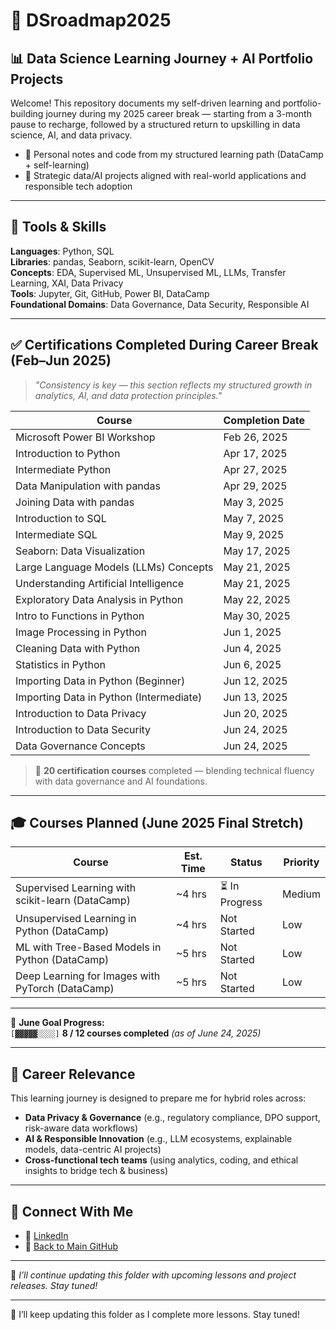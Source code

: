 # 🧭 DSroadmap2025  
## 📊 Data Science Learning Journey + AI Portfolio Projects

Welcome! 
This repository documents my self-driven learning and portfolio-building journey during my 2025 career break — starting from a 3-month pause to recharge, followed by a structured return to upskilling in data science, AI, and data privacy.

- 📘 Personal notes and code from my structured learning path (DataCamp + self-learning)
- 🚀 Strategic data/AI projects aligned with real-world applications and responsible tech adoption

---

## 🧰 Tools & Skills  
**Languages**: Python, SQL  
**Libraries**: pandas, Seaborn, scikit-learn, OpenCV  
**Concepts**: EDA, Supervised ML, Unsupervised ML, LLMs, Transfer Learning, XAI, Data Privacy  
**Tools**: Jupyter, Git, GitHub, Power BI, DataCamp  
**Foundational Domains**: Data Governance, Data Security, Responsible AI

---

## ✅ Certifications Completed During Career Break (Feb–Jun 2025)

> _"Consistency is key — this section reflects my structured growth in analytics, AI, and data protection principles."_

| **Course**                                      | **Completion Date** |
|------------------------------------------------|----------------------|
| Microsoft Power BI Workshop                    | Feb 26, 2025         |
| Introduction to Python                         | Apr 17, 2025         |
| Intermediate Python                            | Apr 27, 2025         |
| Data Manipulation with pandas                  | Apr 29, 2025         |
| Joining Data with pandas                       | May 3, 2025          |
| Introduction to SQL                            | May 7, 2025          |
| Intermediate SQL                               | May 9, 2025          |
| Seaborn: Data Visualization                    | May 17, 2025         |
| Large Language Models (LLMs) Concepts          | May 21, 2025         |
| Understanding Artificial Intelligence          | May 21, 2025         |
| Exploratory Data Analysis in Python            | May 22, 2025         |
| Intro to Functions in Python                   | May 30, 2025         |
| Image Processing in Python                     | Jun 1, 2025          |
| Cleaning Data with Python                      | Jun 4, 2025          |
| Statistics in Python                           | Jun 6, 2025          |
| Importing Data in Python (Beginner)            | Jun 12, 2025         |
| Importing Data in Python (Intermediate)        | Jun 13, 2025         |
| Introduction to Data Privacy                   | Jun 20, 2025         |
| Introduction to Data Security                  | Jun 24, 2025         |
| Data Governance Concepts                       | Jun 24, 2025         |

> 🎯 **20 certification courses** completed — blending technical fluency with data governance and AI foundations.

---

## 🎓 Courses Planned (June 2025 Final Stretch)

| **Course**                                          | **Est. Time** | **Status**     | **Priority**    |
| --------------------------------------------------- | ------------- | -------------- | --------------- |
| Supervised Learning with scikit-learn (DataCamp)    | ~4 hrs        | ⏳ In Progress  | Medium          |
| Unsupervised Learning in Python (DataCamp)          | ~4 hrs        | Not Started    | Low             |
| ML with Tree-Based Models in Python (DataCamp)      | ~5 hrs        | Not Started    | Low             |
| Deep Learning for Images with PyTorch (DataCamp)    | ~5 hrs        | Not Started    | Low             |

---


📅 **June Goal Progress:**  
`[▓▓▓▓▓░░░░]` **8 / 12 courses completed** *(as of June 24, 2025)*

---

## 🎯 Career Relevance

This learning journey is designed to prepare me for hybrid roles across:

- **Data Privacy & Governance** (e.g., regulatory compliance, DPO support, risk-aware data workflows)  
- **AI & Responsible Innovation** (e.g., LLM ecosystems, explainable models, data-centric AI projects)  
- **Cross-functional tech teams** (using analytics, coding, and ethical insights to bridge tech & business)

---


## 🔗 Connect With Me

- 💼 [LinkedIn](https://www.linkedin.com/in/nurulsabrina1910/)  
- 📁 [Back to Main GitHub](https://github.com/sabrinaMKE201073)


--- 


🚀 *I’ll continue updating this folder with upcoming lessons and project releases. Stay tuned!*

---

🚀 I’ll keep updating this folder as I complete more lessons. Stay tuned!
